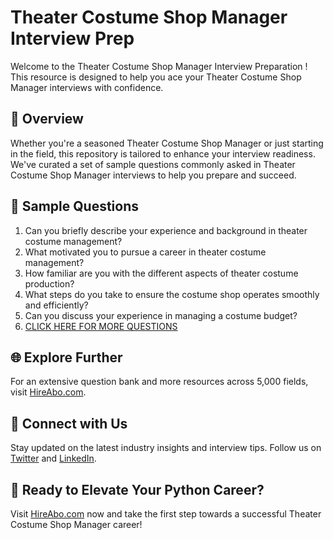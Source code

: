 # Theater Costume Shop Manager Interview Prep

Welcome to the Theater Costume Shop Manager Interview Preparation ! This resource is designed to help you ace your Theater Costume Shop Manager interviews with confidence.

## 🚀 Overview

Whether you're a seasoned Theater Costume Shop Manager or just starting in the field, this repository is tailored to enhance your interview readiness. We've curated a set of sample questions commonly asked in Theater Costume Shop Manager interviews to help you prepare and succeed.

## 📝 Sample Questions

1. Can you briefly describe your experience and background in theater costume management?
2. What motivated you to pursue a career in theater costume management?
3. How familiar are you with the different aspects of theater costume production?
4. What steps do you take to ensure the costume shop operates smoothly and efficiently?
5. Can you discuss your experience in managing a costume budget?
6. [CLICK HERE FOR MORE QUESTIONS](https://hireabo.com/job/16_3_26/Theater%20Costume%20Shop%20Manager)

## 🌐 Explore Further

For an extensive question bank and more resources across 5,000 fields, visit [HireAbo.com](https://www.hireabo.com).

## 📱 Connect with Us

Stay updated on the latest industry insights and interview tips. Follow us on [Twitter](https://twitter.com/hireabo) and [LinkedIn](https://www.linkedin.com/in/hire-abo-3609972a8/).

## 🚀 Ready to Elevate Your Python Career?

Visit [HireAbo.com](https://www.hireabo.com) now and take the first step towards a successful Theater Costume Shop Manager career!